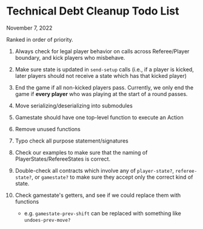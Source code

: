 # Technical Debt Cleanup Todo List

November 7, 2022

Ranked in order of priority.

1. Always check for legal player behavior on calls across Referee/Player boundary, and kick players who misbehave.

2. Make sure state is updated in `send-setup` calls (i.e., if a player is kicked, later players should not receive a state which has that kicked player)

3. End the game if all non-kicked players pass. Currently, we only end the game if **every player** who was playing at the start of a round passes.

4. Move serializing/deserializing into submodules

5. Gamestate should have one top-level function to execute an Action

6. Remove unused functions

7. Typo check all purpose statement/signatures

8. Check our examples to make sure that the naming of PlayerStates/RefereeStates is correct.

9. Double-check all contracts which involve any of `player-state?`, `referee-state?`, or `gamestate?` to make sure they accept only the correct kind of state.

10. Check gamestate's getters, and see if we could replace them with functions
    - e.g. `gamestate-prev-shift` can be replaced with something like `undoes-prev-move?`

